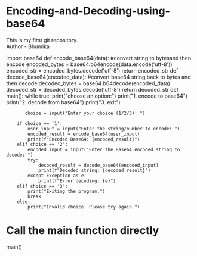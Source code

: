 # Encoding-and-Decoding-using-base64
This is my first git repository.
<br>
Author - Bhumika


import base64
def encode_base64(data):
    #convert string to bytesand then encode
    encoded_bytes = base64.b64encode(data.encode('utf-8'))
    encoded_str = encoded_bytes.decode('utf-8')
    return encoded_str
def decode_base64(encoded_data):
    #convert base64 string back to bytes and then decode
    decoded_bytes = base64.b64decode(encoded_data)
    decoded_str = decoded_bytes.decode('utf-8')
    return decoded_str
def main():
    while true:
          print("choose an option:")
          print("1. encode to base64")
          print("2. decode from base64")
          print("3. exit")

           choice = input("Enter your choice (1/2/3): ")

        if choice == '1':
            user_input = input("Enter the string/number to encode: ")
            encoded_result = encode_base64(user_input)
            print(f"Encoded Base64: {encoded_result}")
        elif choice == '2':
            encoded_input = input("Enter the Base64 encoded string to decode: ")
            try:
                decoded_result = decode_base64(encoded_input)
                print(f"Decoded string: {decoded_result}")
            except Exception as e:
                print(f"Error decoding: {e}")
        elif choice == '3':
            print("Exiting the program.")
            break
        else:
            print("Invalid choice. Please try again.")

# Call the main function directly
main()
